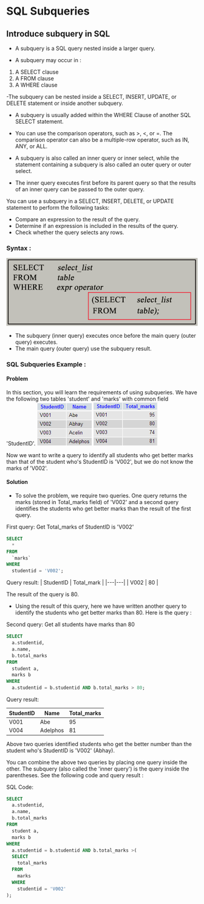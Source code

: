 # SQL Subqueries

## Introduce subquery in SQL

- A subquery is a SQL query nested inside a larger query.

- A subquery may occur in :
1. A SELECT clause
2. A FROM clause
3. A WHERE clause

-The subquery can be nested inside a SELECT, INSERT, UPDATE, or DELETE statement or inside another subquery.

- A subquery is usually added within the WHERE Clause of another SQL SELECT statement.

- You can use the comparison operators, such as >, <, or =. The comparison operator can also be a multiple-row operator, such as IN, ANY, or ALL.

- A subquery is also called an inner query or inner select, while the statement containing a subquery is also called an outer query or outer select.

- The inner query executes first before its parent query so that the results of an inner query can be passed to the outer query.

You can use a subquery in a SELECT, INSERT, DELETE, or UPDATE statement to perform the following tasks:

- Compare an expression to the result of the query.
- Determine if an expression is included in the results of the query.
- Check whether the query selects any rows.

### Syntax :

![](./subquery-syntax.png)

- The subquery (inner query) executes once before the main query (outer query) executes.
- The main query (outer query) use the subquery result.

### SQL Subqueries Example :

#### Problem
In this section, you will learn the requirements of using subqueries. We have the following two tables 'student' and 'marks' with common field 'StudentID'.
![](./student.png)
![](./marks.png)

Now we want to write a query to identify all students who get better marks than that of the student who's StudentID is 'V002', but we do not know the marks of 'V002'.

#### Solution

- To solve the problem, we require two queries. 
One query returns the marks (stored in Total_marks field) of 'V002' and a second query identifies the students who get better marks than the result of the first query.

First query: Get Total_marks of StudentID is 'V002'

```sql
SELECT
  *
FROM
  `marks`
WHERE
  studentid = 'V002';
```

Query result:
| StudentID  | Total_mark  |
|---|---|
| V002  | 80  |


The result of the query is 80.

- Using the result of this query, here we have written another query to identify the students who get better marks than 80. Here is the query :

Second  query: Get all students have marks than 80

```sql
SELECT
  a.studentid,
  a.name,
  b.total_marks
FROM
  student a,
  marks b
WHERE
  a.studentid = b.studentid AND b.total_marks > 80;
```

Query result:

| StudentID  | Name  | Total_marks  |
|---|---|---|
| V001  |Abe   | 95  |
| V004  |Adelphos   | 81  |

Above two queries identified students who get the better number than the student who's StudentID is 'V002' (Abhay).

You can combine the above two queries by placing one query inside the other. The subquery (also called the 'inner query') is the query inside the parentheses. See the following code and query result :

SQL Code:

```sql
SELECT
  a.studentid,
  a.name,
  b.total_marks
FROM
  student a,
  marks b
WHERE
  a.studentid = b.studentid AND b.total_marks >(
  SELECT
    total_marks
  FROM
    marks
  WHERE
    studentid = 'V002'
);
```
